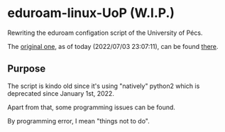 # eduroam-linux-UoP (W.I.P.)

Rewriting the eduroam configation script of the University of Pécs.

The [original one](https://github.com/clyhtsuriva/eduroam-linux-UoP/blob/main/eduroam-linux-UoP-original.py), as of today (2022/07/03 23:07:11), can be found [there](https://cat.eduroam.org/user/API.php?action=downloadInstaller&api_version=2&lang=en&device=linux&profile=8533).

## Purpose

The script is kindo old since it's using "natively" python2 which is deprecated since January 1st, 2022.

Apart from that, some programming issues can be found.

By programming error, I mean "things not to do".
